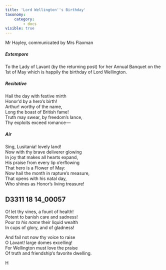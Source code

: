 ```yaml
---
title: 'Lord Wellington''s Birthday'
taxonomy:
    category:
        - docs
visible: true
---
```


<div class="author">Mr Hayley, communicated by Mrs Flaxman</div>

##### Extempore

To the Lady of Lavant (by the returning post) for her Annual Banquet on the 1st of May which is happily the birthday of Lord Wellington.

##### Recitative

Hail the day with festive mirth  
Honor’d by a hero’s birth!  
Arthur! worthy of the name,  
Long the boast of British fame!  
Truth may swear, by freedom’s lance,  
Thy exploits exceed romance —   

##### Air

Sing, Lusitania! lovely land!  
Now with thy brave deliverer glowing  
In joy that makes all hearts expand,  
His praise from every lip o’erflowing  
That hero is a Flower of May:  
Now hail the month in rapture’s measure,  
That opens with his natal day,  
Who shines as Honor’s living treasure!

##  D3311 18 14_00057

O! let thy vines, a fount of health!  
Potent to banish care and sadness!  
Pour *to his name* their liquid wealth  
In cups of glory, and of gladness!

And fail not now thy voice to raise  
O Lavant! large domes excelling!  
For Wellington must love the praise  
Of truth and friendship’s favorite dwelling.

H

